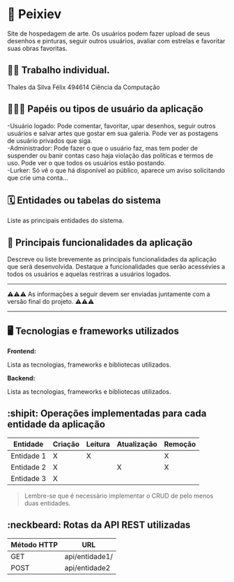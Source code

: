 # :checkered_flag: Peixiev

Site de hospedagem de arte. Os usuários podem fazer upload de seus desenhos e pinturas, seguir outros usuários, avaliar com estrelas e favoritar suas obras favoritas. 

## :technologist: Trabalho individual.

Thales da Silva Félix 494614
Ciência da Computação 

## :people_holding_hands: Papéis ou tipos de usuário da aplicação

-Usuário logado: Pode comentar, favoritar, upar desenhos, seguir outros usuários e salvar artes que gostar em sua galeria. Pode ver as postagens de usuário privados que siga.<br>
-Administrador: Pode fazer o que o usuário faz, mas tem poder de suspender ou banir contas caso haja violação das políticas e termos de uso. Pode ver o que todos os usuários estão postando.<br>
-Lurker: Só vê o que há disponível ao público, aparece um aviso solicitando que crie uma conta...

## :spiral_calendar: Entidades ou tabelas do sistema

Liste as principais entidades do sistema.

## :triangular_flag_on_post:	 Principais funcionalidades da aplicação

Descreve ou liste brevemente as principais funcionalidades da aplicação que será desenvolvida. Destaque a funcionalidades que serão acessévies a todos os usuários e aquelas restriras a usuários logados.


----

:warning::warning::warning: As informações a seguir devem ser enviadas juntamente com a versão final do projeto. :warning::warning::warning:


----

## :desktop_computer: Tecnologias e frameworks utilizados

**Frontend:**

Lista as tecnologias, frameworks e bibliotecas utilizados.

**Backend:**

Lista as tecnologias, frameworks e bibliotecas utilizados.


## :shipit: Operações implementadas para cada entidade da aplicação


| Entidade| Criação | Leitura | Atualização | Remoção |
| --- | --- | --- | --- | --- |
| Entidade 1 | X |  X  |  | X |
| Entidade 2 | X |    |  X | X |
| Entidade 3 | X |    |  |  |

> Lembre-se que é necessário implementar o CRUD de pelo menos duas entidades.

## :neckbeard: Rotas da API REST utilizadas

| Método HTTP | URL |
| --- | --- |
| GET | api/entidade1/|
| POST | api/entidade2 |
